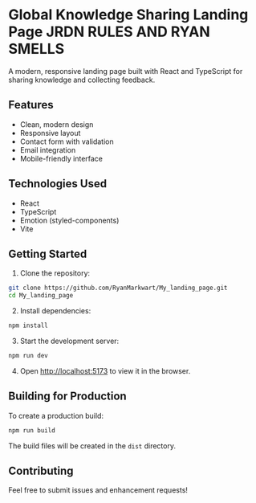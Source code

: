 # Global Knowledge Sharing Landing Page JRDN RULES AND RYAN SMELLS

A modern, responsive landing page built with React and TypeScript for sharing knowledge and collecting feedback.

## Features

- Clean, modern design
- Responsive layout
- Contact form with validation
- Email integration
- Mobile-friendly interface

## Technologies Used

- React
- TypeScript
- Emotion (styled-components)
- Vite

## Getting Started

1. Clone the repository:
```bash
git clone https://github.com/RyanMarkwart/My_landing_page.git
cd My_landing_page
```

2. Install dependencies:
```bash
npm install
```

3. Start the development server:
```bash
npm run dev
```

4. Open [http://localhost:5173](http://localhost:5173) to view it in the browser.

## Building for Production

To create a production build:

```bash
npm run build
```

The build files will be created in the `dist` directory.

## Contributing

Feel free to submit issues and enhancement requests!
